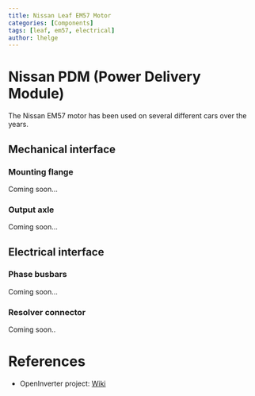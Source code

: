 ```yaml
---
title: Nissan Leaf EM57 Motor
categories: [Components]
tags: [leaf, em57, electrical]
author: lhelge
---
```


# Nissan PDM (Power Delivery Module)
The Nissan EM57 motor has been used on several different cars over the years.

## Mechanical interface
### Mounting flange
Coming soon...

### Output axle
Coming soon...

## Electrical interface

### Phase busbars
Coming soon...

### Resolver connector
Coming soon..

# References
- OpenInverter project: [Wiki](https://openinverter.org/wiki/Nissan_Leaf_Motors)